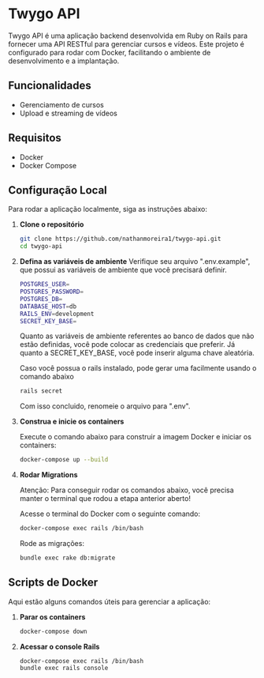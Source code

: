 # Twygo API

Twygo API é uma aplicação backend desenvolvida em Ruby on Rails para fornecer uma API RESTful para gerenciar cursos e vídeos. Este projeto é configurado para rodar com Docker, facilitando o ambiente de desenvolvimento e a implantação.

## Funcionalidades

- Gerenciamento de cursos
- Upload e streaming de vídeos

## Requisitos

- Docker
- Docker Compose

## Configuração Local

Para rodar a aplicação localmente, siga as instruções abaixo:

1. **Clone o repositório**

   ```bash
   git clone https://github.com/nathanmoreira1/twygo-api.git
   cd twygo-api

   ```

2. **Defina as variáveis de ambiente**
   Verifique seu arquivo ".env.example", que possui as variáveis de ambiente que você precisará definir.

   ```bash
   POSTGRES_USER=
   POSTGRES_PASSWORD=
   POSTGRES_DB=
   DATABASE_HOST=db
   RAILS_ENV=development
   SECRET_KEY_BASE=
   ```

   Quanto as variáveis de ambiente referentes ao banco de dados que não estão definidas, você pode colocar as credenciais que preferir. Já quanto a SECRET_KEY_BASE, você pode inserir alguma chave aleatória.

   Caso você possua o rails instalado, pode gerar uma facilmente usando o comando abaixo

   ```bash
   rails secret
   ```

   Com isso concluido, renomeie o arquivo para ".env".

3. **Construa e inicie os containers**

   Execute o comando abaixo para construir a imagem Docker e iniciar os containers:

   ```bash
   docker-compose up --build

   ```

4. **Rodar Migrations**

   Atenção: Para conseguir rodar os comandos abaixo, você precisa manter o terminal que rodou a etapa anterior aberto!

   Acesse o terminal do Docker com o seguinte comando:

   ```bash
   docker-compose exec rails /bin/bash
   ```

   Rode as migrações:

   ```bash
   bundle exec rake db:migrate
   ```

## Scripts de Docker

Aqui estão alguns comandos úteis para gerenciar a aplicação:

1. **Parar os containers**

   ```bash
   docker-compose down
   ```

2. **Acessar o console Rails**

   ```bash
   docker-compose exec rails /bin/bash
   bundle exec rails console
   ```
